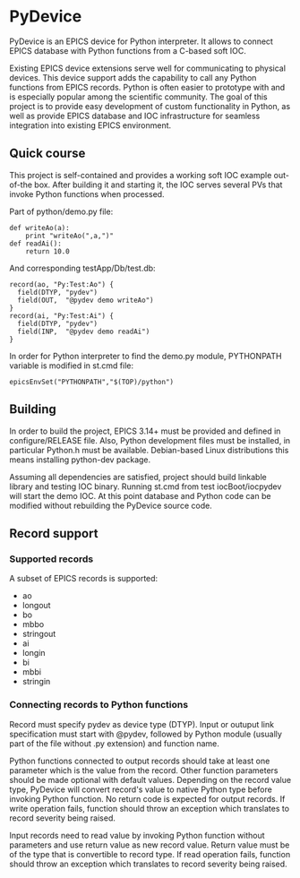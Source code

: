 
# PyDevice

PyDevice is an EPICS device for Python interpreter. It allows to connect EPICS database with Python functions from a C-based soft IOC.

Existing EPICS device extensions serve well for communicating to physical devices. This device support adds the capability to call any Python functions from EPICS records. Python is often easier to prototype with and is especially popular among the scientific community. The goal of this project is to provide easy development of custom functionality in Python, as well as provide EPICS database and IOC infrastructure for seamless integration into existing EPICS environment.
  
  ## Quick course
  
This project is self-contained and provides a working soft IOC example out-of-the box.  After building it and starting it, the IOC serves several PVs that invoke Python functions when processed.

Part of python/demo.py file:
```
def writeAo(a):
    print "writeAo(",a,")"
def readAi():
    return 10.0
```
And corresponding testApp/Db/test.db:
```
record(ao, "Py:Test:Ao") {
  field(DTYP, "pydev")
  field(OUT,  "@pydev demo writeAo")
}
record(ai, "Py:Test:Ai") {
  field(DTYP, "pydev")
  field(INP,  "@pydev demo readAi")
}
```

In order for Python interpreter to find the demo<span>.</span>py module, PYTHONPATH variable is modified in st.cmd file:
```
epicsEnvSet("PYTHONPATH","$(TOP)/python")
```

## Building

In order to build the project, EPICS 3.14+ must be provided and defined in configure/RELEASE file. Also, Python development files must be installed, in particular Python.h must be available. Debian-based Linux distributions this means installing python-dev package.

Assuming all dependencies are satisfied, project should build linkable library and testing IOC binary. Running st.cmd from test iocBoot/iocpydev will start the demo IOC. At this point database and Python code can be modified without rebuilding the PyDevice source code.


## Record support

### Supported records

A subset of EPICS records is supported:
* ao
* longout
* bo
* mbbo
* stringout
* ai
* longin
* bi
* mbbi
* stringin

### Connecting records to Python functions

Record must specify pydev as device type (DTYP). Input or outuput link specification must start with @pydev, followed by Python module (usually part of the file without .py extension) and function name.

Python functions connected to output records should take at least one parameter which is the value from the record. Other function parameters should be made optional with default values. Depending on the record value type, PyDevice will convert record's value to native Python type before invoking Python function. No return code is expected for output records. If write operation fails, function should throw an exception which translates to record severity being raised.

Input records need to read value by invoking Python function without parameters and use return value as new record value. Return value must be of the type that is convertible to record type. If read operation fails, function should throw an exception which translates to record severity being raised.


